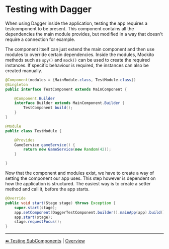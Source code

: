 # Testing with Dagger

When using Dagger inside the application, testing the app requires a testcomponent to be present.
This component contains all the dependencies the main module provides, but modified in a way that doesn't require a connection for example.

The component itself can just extend the main component and then use modules to override certain dependencies.
Inside the modules, Mockito methods such as `spy()` and `mock()` can be used to create the required instances. 
If specific behaviour is required, the instances can also be created manually.

```java
@Component(modules = {MainModule.class, TestModule.class})
@Singleton
public interface TestComponent extends MainComponent {

    @Component.Builder
    interface Builder extends MainComponent.Builder {
        TestComponent build();
    }
}
```

```java
@Module
public class TestModule {

    @Provides
    GameService gameService() {
        return new GameService(new Random(42));
    }

}
```

Now that the component and modules exist, we have to create a way of setting the component our app uses.
This step however is dependent on how the application is structured.
The easiest way is to create a setter method and call it, before the app starts.

```java
@Override
public void start(Stage stage) throws Exception {
    super.start(stage);
    app.setComponent(DaggerTestComponent.builder().mainApp(app).build());
    app.start(stage);
    stage.requestFocus();
}
```
---

[⬅ Testing SubComponents](3-subcomponents.md) | [Overview](README.md)